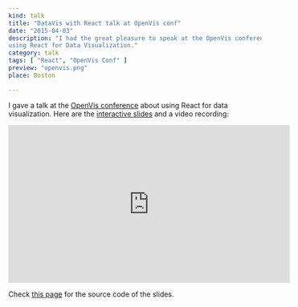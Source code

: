 ```yaml
---
kind: talk
title: "DataVis with React talk at OpenVis conf"
date: "2015-04-03"
description: "I had the great pleasure to speak at the OpenVis conference about 
using React for Data Visualization."
category: talk
tags: [ "React", "OpenVis Conf" ]
preview: "openvis.png"
place: Boston

---
```

I gave a talk at the <a href="https://openvisconf.com/2015/" target="_blank" rel="noopener">OpenVis conference</a> about 
using React for data visualization. Here are the [interactive slides](http://ilya.boyandin.me/openvis-react/) and 
a video recording:
 


<div style="text-align: center">
<iframe width="560" height="315" src="https://www.youtube.com/embed/dcLrbiHIX5M?rel=0" frameborder="0" allow="autoplay; encrypted-media" allowfullscreen></iframe>
</div>

Check <a href="https://github.com/ilyabo/openvis-react" target="_blank" rel="noopener">this page</a> for the source code of the slides.
